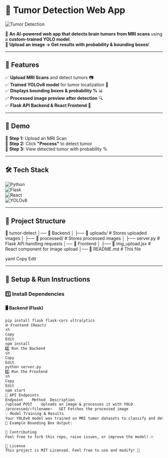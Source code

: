 # 🧠 Tumor Detection Web App  
![Tumor Detection]([https://media.giphy.com/media/3o6ZsY8ReZpDz2c7ug/giphy.gif](https://www.nickmez.com/assets/btd.gif))  

🚀 **An AI-powered web app that detects brain tumors from MRI scans** using a **custom-trained YOLO model**.  
📸 **Upload an image → Get results with probability & bounding boxes**!  

---

## **🌟 Features**  
✅ **Upload MRI Scans** and detect tumors 📷  
✅ **Trained YOLOv8 model** for tumor localization 🧠  
✅ **Displays bounding boxes & probability %** 📊  
✅ **Processed image preview after detection** 🔍  
✅ **Flask API Backend & React Frontend** 🚀  

---

## **📸 Demo**  
🔹 **Step 1:** Upload an MRI Scan  
🔹 **Step 2:** Click **"Process"** to detect tumor  
🔹 **Step 3:** View detected tumor with probability %  

---

## **🛠️ Tech Stack**  
![Python](https://img.shields.io/badge/Python-3.9-blue?style=for-the-badge&logo=python)  
![Flask](https://img.shields.io/badge/Flask-Backend-green?style=for-the-badge&logo=flask)  
![React](https://img.shields.io/badge/React-Frontend-blue?style=for-the-badge&logo=react)  
![YOLOv8](https://img.shields.io/badge/YOLOv8-Object%20Detection-red?style=for-the-badge)  

---

## **📂 Project Structure**  
📂 tumor-detect │── 📁 Backend │ ├── 📂 uploads/ # Stores uploaded images │ ├── 📂 processed/ # Stores processed images │ ├── server.py # Flask API handling requests │── 📁 Frontend │ ├── 📄 img_upload.jsx # React component for image upload │── 📄 README.md # This file

yaml
Copy
Edit

---

## **🚀 Setup & Run Instructions**  

### **1️⃣ Install Dependencies**  
#### 🖥️ Backend (Flask)  
```sh
pip install flask flask-cors ultralytics
🌐 Frontend (React)
sh
Copy
Edit
npm install
2️⃣ Run the Backend
sh
Copy
Edit
python server.py
3️⃣ Run the Frontend
sh
Copy
Edit
npm start
📜 API Endpoints
Endpoint	Method	Description
/upload	POST	Uploads an image & processes it with YOLO
/processed/<filename>	GET	Fetches the processed image
💡 Model Training & Results
Your YOLOv8 model was trained on MRI tumor datasets to classify and detect tumor regions. 🧠
📌 Example Bounding Box Output:

🙌 Contributing
Feel free to fork this repo, raise issues, or improve the model! 🔥

📃 License
This project is MIT Licensed. Feel free to use and modify! 🚀
